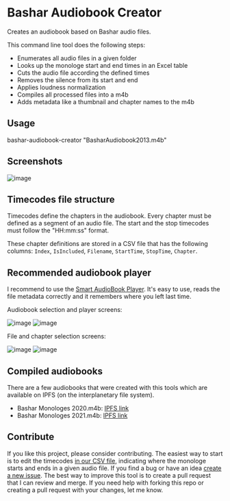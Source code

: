 # Bashar Audiobook Creator
Creates an audiobook based on Bashar audio files.

This command line tool does the following steps:
* Enumerates all audio files in a given folder
* Looks up the monologe start and end times in an Excel table
* Cuts the audio file according the defined times
* Removes the silence from its start and end
* Applies loudness normalization
* Compiles all processed files into a m4b
* Adds metadata like a thumbnail and chapter names to the m4b

## Usage
bashar-audiobook-creator "BasharAudiobook2013.m4b"

## Screenshots
![image](https://user-images.githubusercontent.com/910321/158618532-3280c513-76e4-4681-9c21-ce14c3530ad2.png)

## Timecodes file structure
Timecodes define the chapters in the audiobook. Every chapter must be defined as a segment of an audio file. The start and the stop timecodes must follow the "HH:mm:ss" format.

These chapter definitions are stored in a CSV file that has the following columns: `Index`, `IsIncluded`, `Filename`, `StartTime`, `StopTime`, `Chapter`.

## Recommended audiobook player
I recommend to use the [Smart AudioBook Player](https://play.google.com/store/apps/details?id=ak.alizandro.smartaudiobookplayer). It's easy to use, reads the file metadata correctly and it remembers where you left last time.

Audiobook selection and player screens:

![image](https://user-images.githubusercontent.com/910321/158899513-55aff073-2d10-4b01-a717-7608ad83b3b4.png)
![image](https://user-images.githubusercontent.com/910321/158899733-32472cb4-5d89-4596-a0d1-221cf996f65d.png)

File and chapter selection screens:

![image](https://user-images.githubusercontent.com/910321/158899416-402f6c74-ff37-4461-99dd-2a4a591d5ec4.png)
![image](https://user-images.githubusercontent.com/910321/158899695-86be826c-4f14-475a-92dd-3e82bf914210.png)


## Compiled audiobooks
There are a few audiobooks that were created with this tools which are available on IPFS (on the interplanetary file system).
 * Bashar Monologes 2020.m4b: [IPFS link](https://bafybeibduxpkseqg7t4ovrbtpcgj3m4s5psjafjjnf57xgbo72l5zjymfy.ipns.dweb.link/)
 * Bashar Monologes 2021.m4b: [IPFS link](https://bafybeie4pn5xjt3z3r5lg7h537ydxtwy3lwmm5c5f5dijjeneggidph3xi.ipns.dweb.link/)

## Contribute
If you like this project, please consider contributing. 
The easiest way to start is to edit the timecodes [in our CSV file](https://github.com/andrasfuchs/bashar-audiobook-creator/blob/main/audiobook_timecodes.csv), indicating where the monologe starts and ends in a given audio file.
If you find a bug or have an idea [create a new issue](https://github.com/andrasfuchs/bashar-audiobook-creator/issues/new). The best way to improve this tool is to create a pull request that I can review and merge. If you need help with forking this repo or creating a pull request with your changes, let me know.
